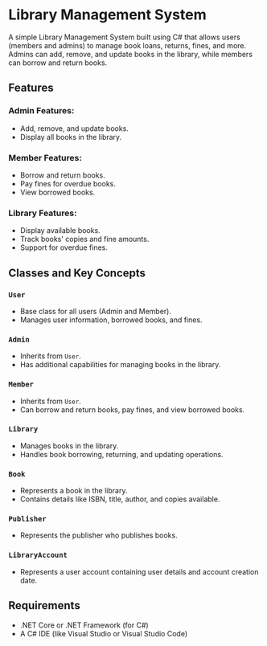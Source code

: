 # Library Management System

A simple Library Management System built using C# that allows users (members and admins) to manage book loans, returns, fines, and more. Admins can add, remove, and update books in the library, while members can borrow and return books.

## Features

### Admin Features:
- Add, remove, and update books.
- Display all books in the library.

### Member Features:
- Borrow and return books.
- Pay fines for overdue books.
- View borrowed books.

### Library Features:
- Display available books.
- Track books' copies and fine amounts.
- Support for overdue fines.

## Classes and Key Concepts

### `User`
- Base class for all users (Admin and Member).
- Manages user information, borrowed books, and fines.

### `Admin`
- Inherits from `User`.
- Has additional capabilities for managing books in the library.

### `Member`
- Inherits from `User`.
- Can borrow and return books, pay fines, and view borrowed books.

### `Library`
- Manages books in the library.
- Handles book borrowing, returning, and updating operations.

### `Book`
- Represents a book in the library.
- Contains details like ISBN, title, author, and copies available.

### `Publisher`
- Represents the publisher who publishes books.

### `LibraryAccount`
- Represents a user account containing user details and account creation date.

## Requirements
- .NET Core or .NET Framework (for C#)
- A C# IDE (like Visual Studio or Visual Studio Code)

